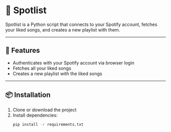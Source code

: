 # 🎵 Spotlist

Spotlist is a Python script that connects to your Spotify account, fetches your liked songs, and creates a new playlist with them.

---

## 🚀 Features

- Authenticates with your Spotify account via browser login
- Fetches all your liked songs
- Creates a new playlist with the liked songs

---

## 📦 Installation

1. Clone or download the project
2. Install dependencies:
   ```bash
   pip install -r requirements.txt
   ```
